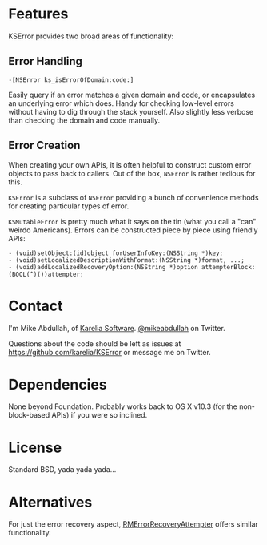 Features
========

KSError provides two broad areas of functionality:

## Error Handling ##

	-[NSError ks_isErrorOfDomain:code:]

Easily query if an error matches a given domain and code, or encapsulates an underlying error which does. Handy for checking low-level errors without having to dig through the stack yourself. Also slightly less verbose than checking the domain and code manually.

## Error Creation ##

When creating your own APIs, it is often helpful to construct custom error objects to pass back to callers. Out of the box, `NSError` is rather tedious for this.

`KSError` is a subclass of `NSError` providing a bunch of convenience methods for creating particular types of error.

`KSMutableError` is pretty much what it says on the tin (what you call a "can" weirdo Americans). Errors can be constructed piece by piece using friendly APIs:

	- (void)setObject:(id)object forUserInfoKey:(NSString *)key;
	- (void)setLocalizedDescriptionWithFormat:(NSString *)format, ...;
	- (void)addLocalizedRecoveryOption:(NSString *)option attempterBlock:(BOOL(^)())attempter;

Contact
=======

I'm Mike Abdullah, of [Karelia Software](http://karelia.com). [@mikeabdullah](http://twitter.com/mikeabdullah) on Twitter.

Questions about the code should be left as issues at https://github.com/karelia/KSError or message me on Twitter.

Dependencies
============

None beyond Foundation. Probably works back to OS X v10.3 (for the non-block-based APIs) if you were so inclined.

License
=======

Standard BSD, yada yada yada…

Alternatives
============

For just the error recovery aspect, [RMErrorRecoveryAttempter](https://github.com/realmacsoftware/RMErrorRecoveryAttempter) offers similar functionality.

